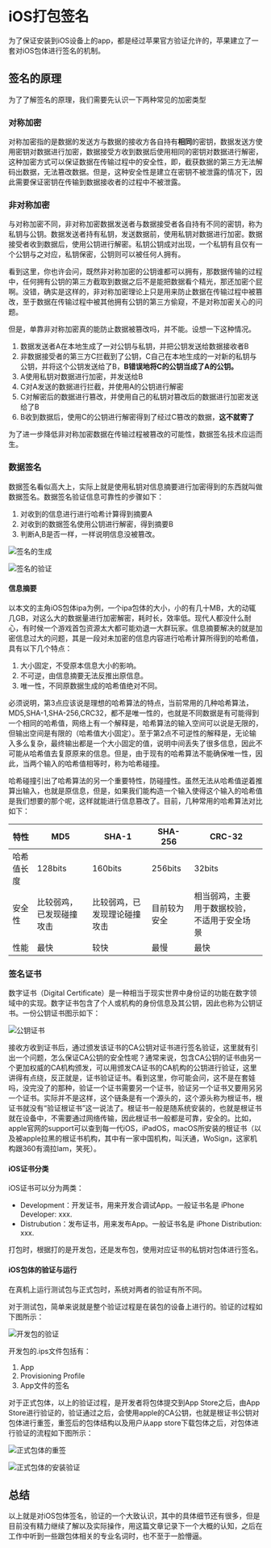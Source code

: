 # iOS打包签名

为了保证安装到iOS设备上的app，都是经过苹果官方验证允许的，苹果建立了一套对iOS包体进行签名的机制。

## 签名的原理

为了了解签名的原理，我们需要先认识一下两种常见的加密类型

### 对称加密

对称加密指的是数据的发送方与数据的接收方各自持有**相同**的密钥，数据发送方使用密钥对数据进行加密，数据接受方收到数据后使用相同的密钥对数据进行解密，这种加密方式可以保证数据在传输过程中的安全性，即，截获数据的第三方无法解码出数据，无法篡改数据。但是，这种安全性是建立在密钥不被泄露的情况下，因此需要保证密钥在传输到数据接收者的过程中不被泄露。

### 非对称加密

与对称加密不同，非对称加密数据发送者与数据接受者各自持有不同的密钥，称为私钥与公钥。数据发送者持有私钥，发送数据前，使用私钥对数据进行加密。数据接受者收到数据后，使用公钥进行解密。私钥公钥成对出现，一个私钥有且仅有一个公钥与之对应，私钥保密，公钥则可以被任何人拥有。

看到这里，你也许会问，既然非对称加密的公钥谁都可以拥有，那数据传输的过程中，任何拥有公钥的第三方截取到数据之后不是能把数据看个精光，那还加密个屁啊。没错，确实是这样的，非对称加密理论上只是用来防止数据在传输过程中被篡改，至于数据在传输过程中被其他拥有公钥的第三方偷窥，不是对称加密关心的问题。

但是，单靠非对称加密真的能防止数据被篡改吗，并不能。设想一下这种情况。

1. 数据发送者A在本地生成了一对公钥与私钥，并把公钥发送给数据接收者B
2. 非数据接受者的第三方C拦截到了公钥，C自己在本地生成的一对新的私钥与公钥，并将这个公钥发送给了B，**B错误地将C的公钥当成了A的公钥。**
3. A使用私钥对数据进行加密，并发送给B
4. C对A发送的数据进行拦截，并使用A的公钥进行解密
5. C对解密后的数据进行篡改，并使用自己的私钥对篡改后的数据进行加密发送给了B
6. B收到数据后，使用C的公钥进行解密得到了经过C篡改的数据，**这不就寄了**

为了进一步降低非对称加密数据在传输过程被篡改的可能性，数据签名技术应运而生。

### 数据签名

数据签名看似高大上，实际上就是使用私钥对信息摘要进行加密得到的东西就叫做数据签名。数据签名验证信息可靠性的步骤如下：

1. 对收到的信息进行进行哈希计算得到摘要A
2. 对收到的数据签名使用公钥进行解密，得到摘要B
3. 判断A,B是否一样，一样说明信息没被篡改。


![签名的生成](https://chuquan-public-r-001.oss-cn-shanghai.aliyuncs.com/sketch-images/signature-creation.png?x-oss-process=image/resize,w_800 "签名的生成")

![签名的验证](https://chuquan-public-r-001.oss-cn-shanghai.aliyuncs.com/sketch-images/signature-validation.png?x-oss-process=image/resize,w_800 "签名的验证")

#### 信息摘要

以本文的主角iOS包体ipa为例，一个ipa包体的大小，小的有几十MB，大的动辄几GB，对这么大的数据量进行加密解密，耗时长，效率低。现代人都没什么耐心，有时候一个游戏首包资源太大都可能劝退一大群玩家。信息摘要解决的就是加密信息过大的问题，其是一段对未加密的信息内容进行哈希计算所得到的哈希值，具有以下几个特点：

1. 大小固定，不受原本信息大小的影响。
2. 不可逆，由信息摘要无法反推出原信息。
3. 唯一性，不同原数据生成的哈希值绝对不同。

必须说明，第3点应该说是理想的哈希算法的特点，当前常用的几种哈希算法，MD5,SHA-1,SHA-256,CRC32，都不是唯一性的，也就是不同数据是有可能得到一个相同的哈希值，网络上有一个解释是，哈希算法的输入空间可以说是无限的，但输出空间是有限的（哈希值大小固定）。至于第2点不可逆性的解释是，无论输入多么复杂，最终输出都是一个大小固定的值，说明中间丢失了很多信息，因此不可能从哈希值去复原原来的信息。但是，由于现有的哈希算法不能确保唯一性，因此，当两个输入的哈希值相等时，称为哈希碰撞。

哈希碰撞引出了哈希算法的另一个重要特性，防碰撞性。虽然无法从哈希值逆着推算出输入，也就是原信息，但是，如果我们能构造一个输入使得这个输入的哈希值是我们想要的那个呢，这样就能进行信息篡改了。目前，几种常用的哈希算法对比如下：

|特性|MD5|SHA-1|SHA-256|CRC-32|
|----|----|----|----|----|
|哈希值长度|128bits|160bits|256bits|32bits|
|安全性|比较弱鸡，已发现碰撞攻击|比较弱鸡，已发现理论碰撞攻击|目前较为安全|相当弱鸡，主要用于数据校验，不适用于安全场景|
|性能|最快|较快|最慢|最快|

### 签名证书

数字证书（Digital Certificate）是一种相当于现实世界中身份证的功能在数字领域中的实现。数字证书包含了个人或机构的身份信息及其公钥，因此也称为公钥证书。一份公钥证书图示如下：


![公钥证书](https://chuquan-public-r-001.oss-cn-shanghai.aliyuncs.com/sketch-images/certificate.png?x-oss-process=image/resize,w_800)


接收方收到证书后，通过颁发该证书的CA公钥对证书进行签名验证，这里就有引出一个问题，怎么保证CA公钥的安全性呢？通常来说，包含CA公钥的证书由另一个更加权威的CA机构颁发，可以用颁发CA证书的CA机构的公钥进行验证，这里讲得有点绕，反正就是，证书验证证书。看到这里，你可能会问，这不是在套娃吗，没完没了的那种，验证一个证书需要另一个证书，验证另一个证书又要用另另一个证书。实际并不是这样，这个链条是有一个源头的，这个源头称为根证书，根证书就没有“验证根证书”这一说法了。根证书一般是随系统安装的，也就是根证书就在设备中，不需要通过网络传输，因此根证书一般都是可靠，安全的。比如，apple官网的support可以查到每一代iOS，iPadOS，macOS所安装的根证书（以及被apple拉黑的根证书机构，其中有一家中国机构，叫沃通，WoSign，这家机构跟360有滴拉lam，笑死）。

#### iOS证书分类

iOS证书可以分为两类：

- Development：开发证书，用来开发合调试App。一般证书名是 iPhone Developer: xxx.
- Distrubution：发布证书，用来发布App。一般证书名是 iPhone Distribution: xxx.

打包时，根据打的是开发包，还是发布包，使用对应证书的私钥对包体进行签名。

#### iOS包体的验证与运行

在真机上运行测试包与正式包时，系统对两者的验证有所不同。

对于测试包，简单来说就是整个验证过程是在装包的设备上进行的。验证的过程如下图所示：

![开发包的验证](https://chuquan-public-r-001.oss-cn-shanghai.aliyuncs.com/sketch-images/provisioning-profile-validation.png?x-oss-process=image/resize,w_800 "开发包体的验证")

开发包的.ips文件包括有：

1. App
2. Provisioning Profile
3. App文件的签名

对于正式包体，以上的验证过程，是开发者将包体提交到App Store之后，由App Store进行验证的，验证通过之后，会使用apple的CA公钥，也就是根证书公钥对包体进行重签，重签后的包体结构以及用户从app store下载包体之后，对包体进行验证的流程如下图所示：

![正式包体的重签](https://chuquan-public-r-001.oss-cn-shanghai.aliyuncs.com/sketch-images/app-store-resigning.png?x-oss-process=image/resize,w_800 "正式包体的重签")

![正式包体的安装验证](https://chuquan-public-r-001.oss-cn-shanghai.aliyuncs.com/sketch-images/app-store-validation.png?x-oss-process=image/resize,w_800 "正式包体的安装验证")

## 总结

以上就是对iOS包体签名，验证的一个大致认识，其中的具体细节还有很多，但是目前没有精力继续了解以及实际操作，用这篇文章记录下一个大概的认知，之后在工作中听到一些跟包体相关的专业名词时，也不至于一脸懵逼。